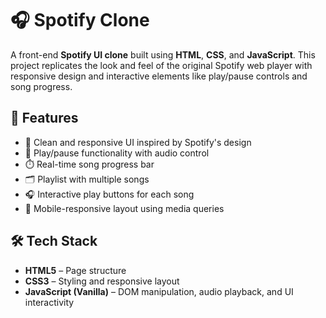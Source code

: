 # 🎧 Spotify Clone

A front-end **Spotify UI clone** built using **HTML**, **CSS**, and **JavaScript**. This project replicates the look and feel of the original Spotify web player with responsive design and interactive elements like play/pause controls and song progress.

## 🚀 Features

- 🎨 Clean and responsive UI inspired by Spotify's design
- 🎵 Play/pause functionality with audio control
- ⏱️ Real-time song progress bar
- 🗂️ Playlist with multiple songs
- 🎧 Interactive play buttons for each song
- 📱 Mobile-responsive layout using media queries


## 🛠️ Tech Stack

- **HTML5** – Page structure
- **CSS3** – Styling and responsive layout
- **JavaScript (Vanilla)** – DOM manipulation, audio playback, and UI interactivity


